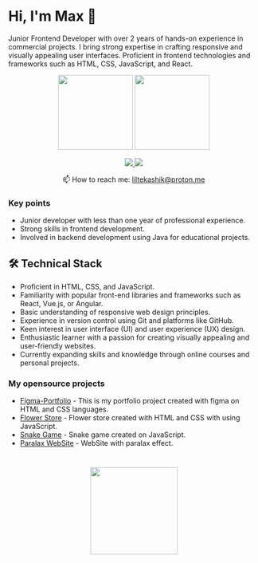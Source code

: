 # Hi, I'm Max 👋
Junior Frontend Developer with over 2 years of hands-on experience in commercial projects. I bring strong expertise in crafting responsive and visually appealing user interfaces. Proficient in frontend technologies and frameworks such as HTML, CSS, JavaScript, and React.

<p align='center'>
   <a href="https://github-readme-stats.vercel.app/api?username=liltekashik&show_icons=true&count_private=true"><img height=150 src="https://github-readme-stats.vercel.app/api?username=liltekashik&show_icons=true&count_private=true"/></a>
   <a href="https://github.com/liltekashik/github-readme-stats"><img height=150 src="https://github-readme-stats.vercel.app/api/top-langs/?username=liltekashik&layout=compact"/></a>
</p>

<p align='center'>
   <a href="https://www.linkedin.com/in/maxim-kozich/">
       <img src="https://img.shields.io/badge/linkedin-%230077B5.svg?&style=for-the-badge&logo=linkedin&logoColor=white"/>
   </a>
   <a href="https://t.me/liltekashik">
       <img src="https://img.shields.io/badge/Telegram-2CA5E0?style=for-the-badge&logo=telegram&logoColor=white"/>
   </a>
<p align='center'>
   📫 How to reach me: <a href='mailto:liltekashik@proton.me'>liltekashik@proton.me</a>
</p>


### Key points
*   Junior developer with less than one year of professional experience.
*   Strong skills in frontend development.
*   Involved in backend development using Java for educational projects.


## 🛠 Technical Stack
* Proficient in HTML, CSS, and JavaScript.
* Familiarity with popular front-end libraries and frameworks such as React, Vue.js, or Angular.
* Basic understanding of responsive web design principles.
* Experience in version control using Git and platforms like GitHub.
* Keen interest in user interface (UI) and user experience (UX) design.
* Enthusiastic learner with a passion for creating visually appealing and user-friendly websites.
* Currently expanding skills and knowledge through online courses and personal projects.

### My opensource projects

*   [Figma-Portfolio](https://github.com/liltekashik/Figma-Portfolio) - This is my portfolio project created with figma on HTML and CSS languages.
*   [Flower Store](https://github.com/liltekashik/flower-store) - Flower store created with HTML and CSS with using JavaScript.
*   [Snake Game](https://github.com/liltekashik/snake-game-2d) - Snake game created on JavaScript.
*   [Paralax WebSite](https://github.com/liltekashik/paralax-web) - WebSite with paralax effect.

<div align="center" style="margin: 40px 0">
   <a href="https://github.com/liltekashik/github-profile-views-counter">
       <img width="175px" src="https://komarev.com/ghpvc/?username=liltekashik&color=DE002D">
   </a>
</div>
